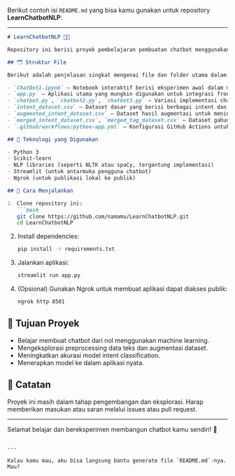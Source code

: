 Berikut contoh isi `README.md` yang bisa kamu gunakan untuk repository **LearnChatbotNLP**:

---

```markdown
# LearnChatbotNLP 🤖🧠

Repository ini berisi proyek pembelajaran pembuatan chatbot menggunakan Natural Language Processing (NLP) dan machine learning. Proyek ini terdiri dari beberapa eksperimen, dataset, dan skrip Python yang digunakan untuk membangun dan mengembangkan chatbot berbasis intent classification.

## 🗂️ Struktur File

Berikut adalah penjelasan singkat mengenai file dan folder utama dalam repository ini:

- `ChatBot1.ipynb` – Notebook interaktif berisi eksperimen awal dalam membangun chatbot menggunakan pendekatan NLP.
- `app.py` – Aplikasi utama yang mungkin digunakan untuk integrasi frontend/backend chatbot.
- `chatbot.py`, `chatbot2.py`, `chatbot3.py` – Variasi implementasi chatbot menggunakan pendekatan dan model yang berbeda.
- `intent_dataset.csv` – Dataset dasar yang berisi berbagai intent dan contoh kalimatnya.
- `augmented_intent_dataset.csv` – Dataset hasil augmentasi untuk meningkatkan performa model.
- `merged_intent_dataset.csv`, `merged_tag_dataset.csv` – Dataset gabungan untuk pelatihan model yang lebih kompleks.
- `.github/workflows/python-app.yml` – Konfigurasi GitHub Actions untuk CI/CD otomatis.

## 🔧 Teknologi yang Digunakan

- Python 3
- Scikit-learn
- NLP libraries (seperti NLTK atau spaCy, tergantung implementasi)
- Streamlit (untuk antarmuka pengguna chatbot)
- Ngrok (untuk publikasi lokal ke publik)

## 🚀 Cara Menjalankan

1. Clone repository ini:
   ```bash
   git clone https://github.com/namamu/LearnChatbotNLP.git
   cd LearnChatbotNLP
   ```

2. Install dependencies:
   ```bash
   pip install -r requirements.txt
   ```

3. Jalankan aplikasi:
   ```bash
   streamlit run app.py
   ```

4. (Opsional) Gunakan Ngrok untuk membuat aplikasi dapat diakses publik:
   ```bash
   ngrok http 8501
   ```

## 🎯 Tujuan Proyek

- Belajar membuat chatbot dari nol menggunakan machine learning.
- Mengeksplorasi preprocessing data teks dan augmentasi dataset.
- Meningkatkan akurasi model intent classification.
- Menerapkan model ke dalam aplikasi nyata.

## 📌 Catatan

Proyek ini masih dalam tahap pengembangan dan eksplorasi. Harap memberikan masukan atau saran melalui issues atau pull request.

---

Selamat belajar dan bereksperimen membangun chatbot kamu sendiri! 🚀
```

---

Kalau kamu mau, aku bisa langsung bantu generate file `README.md`-nya. Mau?

